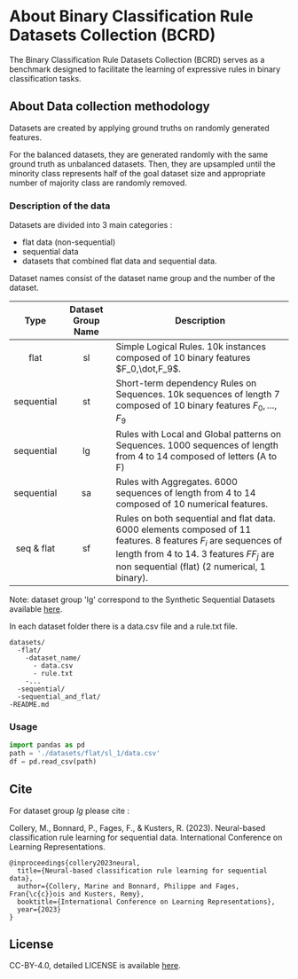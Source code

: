 # About Binary Classification Rule Datasets Collection (BCRD)

The Binary Classification Rule Datasets Collection (BCRD) serves as a benchmark designed to facilitate the learning of expressive rules in binary classification tasks.

## About Data collection methodology

Datasets are created by applying ground truths on randomly generated features.

For the balanced datasets, they are generated randomly with the same ground truth as unbalanced datasets.
Then, they are upsampled until the minority class represents half of the goal dataset size and appropriate number of majority class are randomly removed.

### Description of the data

Datasets are divided into 3 main categories :
- flat data (non-sequential)
- sequential data
- datasets that combined flat data and sequential data.

Dataset names consist of the dataset name group and the number of the dataset.

|     Type     |  Dataset Group Name  | Description                                                                                                                                                                                                |
|:------------:|:--------------------:|------------------------------------------------------------------------------------------------------------------------------------------------------------------------------------------------------------|
|     flat     |          sl          | Simple Logical Rules. 10k instances composed of 10 binary features $F_0,\dot,F_9$.                                                                                                                         |
|  sequential  |          st          | Short-term dependency Rules on Sequences. 10k sequences of length 7 composed of 10 binary features $F_{0}, \dots, F_{9}$                                                                                   |
|  sequential  |          lg          | Rules with Local and Global patterns on Sequences. 1000 sequences of length from 4 to 14 composed of letters (A to F)                                                                                      |
|  sequential  |          sa          | Rules with Aggregates. 6000 sequences of length from 4 to 14 composed of 10 numerical features.                                                                                                            |
|  seq & flat  |          sf          | Rules on both sequential and flat data. 6000 elements composed of 11 features. 8 features $F_i$ are sequences of length from 4 to 14. 3 features $FF_j$ are non sequential (flat) (2 numerical, 1 binary). |


Note: dataset group 'lg' correspond to the Synthetic Sequential Datasets available [here](https://github.com/IBM/synth-sequential-datasets).

In each dataset folder there is a data.csv file and a rule.txt file.

```
datasets/
  -flat/
    -dataset_name/
      - data.csv
      - rule.txt
    -...
  -sequential/
  -sequential_and_flat/
-README.md
```              

### Usage

```python
import pandas as pd
path = './datasets/flat/sl_1/data.csv'
df = pd.read_csv(path)
```

## Cite

For dataset group _lg_ please cite :

Collery, M., Bonnard, P., Fages, F., & Kusters, R. (2023). Neural-based classification rule learning for sequential data. International Conference on Learning Representations.

```
@inproceedings{collery2023neural,
  title={Neural-based classification rule learning for sequential data},
  author={Collery, Marine and Bonnard, Philippe and Fages, Fran{\c{c}}ois and Kusters, Remy},
  booktitle={International Conference on Learning Representations},
  year={2023}
}
```

## License
CC-BY-4.0, detailed LICENSE is available [here](https://github.com/IBM/synth-sequential-datasets/blob/main/LICENSE.txt).